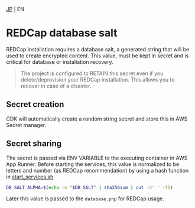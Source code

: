 [JP](../ja/salt.md) | EN

# REDCap database salt

REDCap installation requires a database salt, a generated string that will be used to create encrypted content. This value, must be kept in secret and is critical for database or installation recovery.

> The project is configured to RETAIN this secret even if you delete/deprovision your REDCap installation. This allows you to recover in case of a disaster.

## Secret creation

CDK will automatically create a random string secret and store this in AWS Secret manager.

## Secret sharing

The secret is passed via ENV VARIABLE to the executing container in AWS App Runner. Before starting the services, this value is normalized to be letters and number (as REDCap recommendation) by using a hash function in [start_services.sh](../../containers/redcap-docker-apache/scripts/start_services.sh)

```sh
DB_SALT_ALPHA=$(echo -n "$DB_SALT" | sha256sum | cut -d' ' -f1)
```

Later this value is passed to the `database.php` for REDCap usage.
